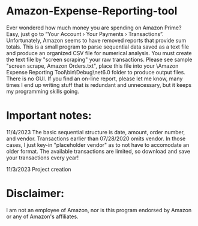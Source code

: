 # Amazon-Expense-Reporting-tool
Ever wondered how much money you are spending on Amazon Prime? Easy, just go to “Your Account › Your Payments › Transactions”. Unfortunately, Amazon seems to have removed reports that provide sum totals. This is a small program to parse sequential data saved as a text file and produce an organized CSV file for numerical analysis. You must create the text file by "screen scraping" your raw transactions. Please see sample "screen scrape, Amazon Orders.txt", place this file into your \Amazon Expense Reporting Tool\bin\Debug\net6.0 folder to produce output files. There is no GUI. If you find an on-line report, please let me know, many times I end up writing stuff that is redundant and unnecessary, but it keeps my programming skills going.

# Important notes:

11/4/2023 The basic sequential structure is date, amount, order number, and vendor. Transactions earlier than 07/28/2020 omits vendor. In those cases, I just key-in "placeholder vendor" as to not have to accomodate an older format. The available transactions are limited, so download and save your transactions every year!

11/3/2023 Project creation

# Disclaimer:

I am not an employee of Amazon, nor is this program endorsed by Amazon or any of Amazon's affiliates. 
